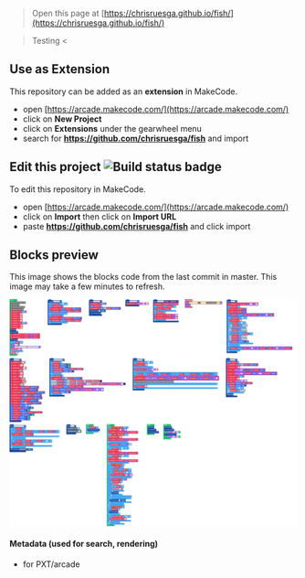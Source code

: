  


> Open this page at [https://chrisruesga.github.io/fish/](https://chrisruesga.github.io/fish/)

> Testing <

## Use as Extension

This repository can be added as an **extension** in MakeCode.

* open [https://arcade.makecode.com/](https://arcade.makecode.com/)
* click on **New Project**
* click on **Extensions** under the gearwheel menu
* search for **https://github.com/chrisruesga/fish** and import

## Edit this project ![Build status badge](https://github.com/chrisruesga/fish/workflows/MakeCode/badge.svg)

To edit this repository in MakeCode.

* open [https://arcade.makecode.com/](https://arcade.makecode.com/)
* click on **Import** then click on **Import URL**
* paste **https://github.com/chrisruesga/fish** and click import

## Blocks preview

This image shows the blocks code from the last commit in master.
This image may take a few minutes to refresh.

![A rendered view of the blocks](https://github.com/chrisruesga/fish/raw/master/.github/makecode/blocks.png)

#### Metadata (used for search, rendering)

* for PXT/arcade
<script src="https://makecode.com/gh-pages-embed.js"></script><script>makeCodeRender("{{ site.makecode.home_url }}", "{{ site.github.owner_name }}/{{ site.github.repository_name }}");</script>
